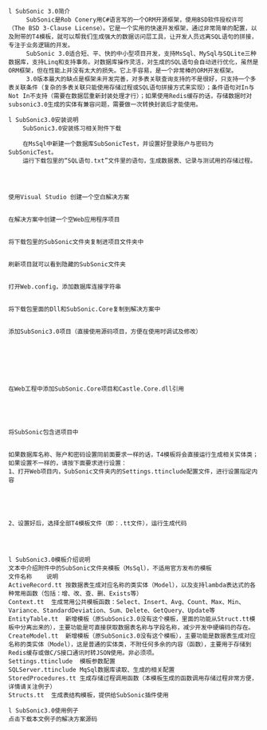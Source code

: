 	l SubSonic 3.0简介
         SubSonic是Rob Conery用C#语言写的一个ORM开源框架，使用BSD软件授权许可（The BSD 3-Clause License）。它是一个实用的快速开发框架，通过非常简单的配置，以及附带的T4模板，就可以帮我们生成强大的数据访问层工具，让开发人员远离SQL语句的拼接，专注于业务逻辑的开发。
         SubSonic 3.0适合短、平、快的中小型项目开发，支持MsSql、MySql与SQLite三种数据库，支持Linq和支持事务。对数据库操作灵活，对生成的SQL语句会自动进行优化，虽然是ORM框架，但在性能上并没有太大的损失。它上手容易，是一个非常棒的ORM开发框架。
         3.0版本最大的缺点是框架未开发完善，对多表关联查询支持的不是很好，只支持一个多表关联条件（复杂的多表关联只能使用存储过程或SQL语句拼接方式来实现）；条件语句对In与Not In不支持（需要在数据层重新封装处理才行）；如果使用Redis缓存的话，存储数据时对subsonic3.0生成的实体有兼容问题，需要做一次转换封装后才能使用。

	l SubSonic3.0安装说明
        SubSonic3.0安装练习相关附件下载

        在MsSql中新建一个数据库SubSonicTest，并设置好登录账户与密码为SubSonicTest。
        运行下载包里的“SQL语句.txt”文件里的语句，生成数据表、记录与测试用的存储过程。
	
        


	使用Visual Studio 创建一个空白解决方案
	
	
	在解决方案中创建一个空Web应用程序项目
	
	
	将下载包里的SubSonic文件夹复制进项目文件夹中
	
	
	刷新项目就可以看到隐藏的SubSonic文件夹
	
	
	打开Web.config，添加数据库连接字符串
	
	
	将下载包里面的Dll和SubSonic.Core复制到解决方案中
	
	
	添加SubSonic3.0项目（直接使用源码项目，方便在使用时调试及修改）
	
	
	
	
	
	

	在Web工程中添加SubSonic.Core项目和Castle.Core.dll引用
	
	
	
	
	
	将SubSonic包含进项目中
	
	
	如果数据库名称、账户和密码设置同前面要求一样的话，T4模板将会直接运行生成相关实体类；如果设置不一样的，请按下面要求进行设置：
	1、打开Web项目内，SubSonic文件夹内的Settings.ttinclude配置文件，进行设置指定内容
	
	
	
	

	2、设置好后，选择全部T4模板文件（即：.tt文件），运行生成代码
	
	
	
	
	l SubSonic3.0模板介绍说明
	文本中介绍附件中的SubSonic文件夹模板（MsSql），不适用官方发布的模板
	文件名称	说明
	ActiveRecord.tt	按数据表生成对应名称的类实体（Model），以及支持lambda表达式的各种常用函数（包括：增、改、查、删、Exists等）
	Context.tt	生成常用公共模板函数：Select、Insert、Avg、Count、Max、Min、Variance、StandardDeviation、Sum、Delete、GetQuery、Update等
	EntityTable.tt	新增模板（原SubSonic3.0没有这个模板，里面的功能从Struct.tt模板中分离出来的），主要功能是可直接获取数据表名称与字段名称，减少开发中硬编码的存在。
	CreateModel.tt	新增模板（原SubSonic3.0没有这个模板），主要功能是数据表生成对应名称的类实体（Model），这是普通的实体类，不附任何多余的内容（函数），主要用于存储到Redis缓存或做C/S接口通讯时转JSON使用。非必须项。
	Settings.ttinclude	模板参数配置
	SQLServer.ttinclude	MqSql数据库读取、生成的相关配置
	StoredProcedures.tt	生成存储过程调用函数（本模板生成的函数调用存储过程非常方便，详情请关注例子）
	Structs.tt	生成表结构模板，提供给SubSonic插件使用

	l SubSonic3.0使用例子
	点击下载本文例子的解决方案源码
	












